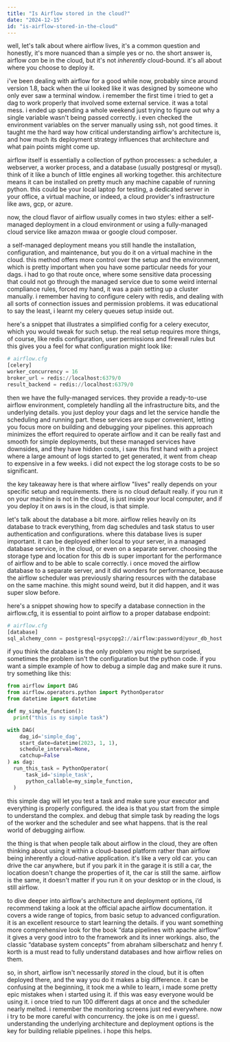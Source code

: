 ```yaml
---
title: "Is Airflow stored in the cloud?"
date: "2024-12-15"
id: "is-airflow-stored-in-the-cloud"
---
```


well, let's talk about where airflow lives, it's a common question and honestly, it's more nuanced than a simple yes or no. the short answer is, airflow *can* be in the cloud, but it's not *inherently* cloud-bound. it's all about where you choose to deploy it.

i've been dealing with airflow for a good while now, probably since around version 1.8, back when the ui looked like it was designed by someone who only ever saw a terminal window. i remember the first time i tried to get a dag to work properly that involved some external service. it was a total mess. i ended up spending a whole weekend just trying to figure out why a single variable wasn't being passed correctly. i even checked the environment variables on the server manually using ssh, not good times. it taught me the hard way how critical understanding airflow's architecture is, and how much its deployment strategy influences that architecture and what pain points might come up.

airflow itself is essentially a collection of python processes: a scheduler, a webserver, a worker process, and a database (usually postgresql or mysql). think of it like a bunch of little engines all working together. this architecture means it can be installed on pretty much any machine capable of running python. this could be your local laptop for testing, a dedicated server in your office, a virtual machine, or indeed, a cloud provider's infrastructure like aws, gcp, or azure.

now, the cloud flavor of airflow usually comes in two styles: either a self-managed deployment in a cloud environment or using a fully-managed cloud service like amazon mwaa or google cloud composer.

a self-managed deployment means you still handle the installation, configuration, and maintenance, but you do it on a virtual machine in the cloud. this method offers more control over the setup and the environment, which is pretty important when you have some particular needs for your dags. i had to go that route once, where some sensitive data processing that could not go through the managed service due to some weird internal compliance rules, forced my hand, it was a pain setting up a cluster manually. i remember having to configure celery with redis, and dealing with all sorts of connection issues and permission problems. it was educational to say the least, i learnt my celery queues setup inside out.

here's a snippet that illustrates a simplified config for a celery executor, which you would tweak for such setup. the real setup requires more things, of course, like redis configuration, user permissions and firewall rules but this gives you a feel for what configuration might look like:

```python
# airflow.cfg
[celery]
worker_concurrency = 16
broker_url = redis://localhost:6379/0
result_backend = redis://localhost:6379/0
```

then we have the fully-managed services. they provide a ready-to-use airflow environment, completely handling all the infrastructure bits, and the underlying details. you just deploy your dags and let the service handle the scheduling and running part. these services are super convenient, letting you focus more on building and debugging your pipelines. this approach minimizes the effort required to operate airflow and it can be really fast and smooth for simple deployments, but these managed services have downsides, and they have hidden costs, i saw this first hand with a project where a large amount of logs started to get generated, it went from cheap to expensive in a few weeks. i did not expect the log storage costs to be so significant.

the key takeaway here is that where airflow "lives" really depends on your specific setup and requirements. there is no cloud default really. if you run it on your machine is not in the cloud, is just inside your local computer, and if you deploy it on aws is in the cloud, is that simple.

let's talk about the database a bit more. airflow relies heavily on its database to track everything, from dag schedules and task status to user authentication and configurations. where this database lives is super important. it can be deployed either local to your server, in a managed database service, in the cloud, or even on a separate server. choosing the storage type and location for this db is super important for the performance of airflow and to be able to scale correctly. i once moved the airflow database to a separate server, and it did wonders for performance, because the airflow scheduler was previously sharing resources with the database on the same machine. this might sound weird, but it did happen, and it was super slow before.

here's a snippet showing how to specify a database connection in the airflow.cfg, it is essential to point airflow to a proper database endpoint:

```python
# airflow.cfg
[database]
sql_alchemy_conn = postgresql+psycopg2://airflow:password@your_db_host:5432/airflow
```

if you think the database is the only problem you might be surprised, sometimes the problem isn't the configuration but the python code. if you want a simple example of how to debug a simple dag and make sure it runs. try something like this:
```python
from airflow import DAG
from airflow.operators.python import PythonOperator
from datetime import datetime

def my_simple_function():
  print("this is my simple task")

with DAG(
    dag_id='simple_dag',
    start_date=datetime(2023, 1, 1),
    schedule_interval=None,
    catchup=False
) as dag:
  run_this_task = PythonOperator(
      task_id='simple_task',
      python_callable=my_simple_function,
  )
```
this simple dag will let you test a task and make sure your executor and everything is properly configured. the idea is that you start from the simple to understand the complex. and debug that simple task by reading the logs of the worker and the scheduler and see what happens. that is the real world of debugging airflow.

the thing is that when people talk about airflow in the cloud, they are often thinking about using it within a cloud-based platform rather than airflow being inherently a cloud-native application. it's like a very old car. you can drive the car anywhere, but if you park it in the garage it is still a car, the location doesn't change the properties of it, the car is still the same. airflow is the same, it doesn't matter if you run it on your desktop or in the cloud, is still airflow.

to dive deeper into airflow's architecture and deployment options, i’d recommend taking a look at the official apache airflow documentation. it covers a wide range of topics, from basic setup to advanced configuration. it is an excellent resource to start learning the details. if you want something more comprehensive look for the book “data pipelines with apache airflow” it gives a very good intro to the framework and its inner workings. also, the classic “database system concepts” from abraham silberschatz and henry f. korth is a must read to fully understand databases and how airflow relies on them.

so, in short, airflow isn't necessarily *stored* in the cloud, but it is often deployed there, and the way you do it makes a big difference. it can be confusing at the beginning, it took me a while to learn, i made some pretty epic mistakes when i started using it. if this was easy everyone would be using it. i once tried to run 100 different dags at once and the scheduler nearly melted. i remember the monitoring screens just red everywhere. now i try to be more careful with concurrency. the joke is on me i guess!. understanding the underlying architecture and deployment options is the key for building reliable pipelines. i hope this helps.
